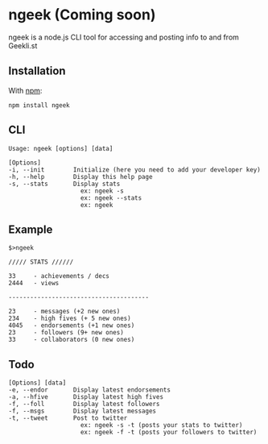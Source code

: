 ngeek (Coming soon)
=====

ngeek is a node.js CLI tool for accessing and posting info to and from Geekli.st

Installation
------------

With [npm](http://github.com/isaacs/npm):

    npm install ngeek

CLI
---

    Usage: ngeek [options] [data]
    
    [Options]
    -i, --init        Initialize (here you need to add your developer key)
    -h, --help        Display this help page
    -s, --stats       Display stats
                        ex: ngeek -s
                        ex: ngeek --stats
                        ex: ngeek 

Example
---

    $>ngeek
    
    ///// STATS //////
    
    33     - achievements / decs 
    2444   - views

    ---------------------------------------

    23     - messages (+2 new ones)
    234    - high fives (+ 5 new ones)
    4045   - endorsements (+1 new ones)
    23     - followers (9+ new ones)
    33     - collaborators (0 new ones)
    
Todo
---
    
    [Options] [data]
    -e, --endor       Display latest endorsements
    -a, --hfive       Display latest high fives
    -f, --foll        Display latest followers
    -f, --msgs        Display latest messages
    -t, --tweet       Post to twitter
                        ex: ngeek -s -t (posts your stats to twitter)
                        ex: ngeek -f -t (posts your followers to twitter)





